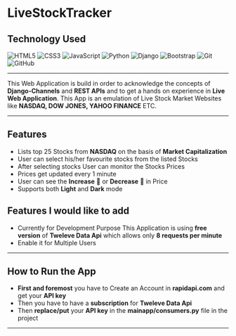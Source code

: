 # LiveStockTracker

## Technology Used

![HTML5](https://img.shields.io/badge/html5-%23E34F26.svg?style=for-the-badge&logo=html5&logoColor=white)
![CSS3](https://img.shields.io/badge/css3-%231572B6.svg?style=for-the-badge&logo=css3&logoColor=white)
![JavaScript](https://img.shields.io/badge/javascript-%23323330.svg?style=for-the-badge&logo=javascript&logoColor=%23F7DF1E)
![Python](https://img.shields.io/badge/python-3670A0?style=for-the-badge&logo=python&logoColor=ffdd54)
![Django](https://img.shields.io/badge/django-%23092E20.svg?style=for-the-badge&logo=django&logoColor=white)
![Bootstrap](https://img.shields.io/badge/bootstrap-%23563D7C.svg?style=for-the-badge&logo=bootstrap&logoColor=white)
![Git](https://img.shields.io/badge/git-%23F05033.svg?style=for-the-badge&logo=git&logoColor=white)
![GitHub](https://img.shields.io/badge/github-%23121011.svg?style=for-the-badge&logo=github&logoColor=white)

---

This Web Application is build in order to acknowledge the concepts of **Django-Channels** and **REST APIs** and to get a hands on experience in **Live Web Application**. This App is an emulation of Live Stock Market Websites like **NASDAQ, DOW JONES, YAHOO FINANCE** ETC.

---

## Features
- Lists top 25 Stocks from **NASDAQ** on the basis of **Market Capitalization**
- User can select his/her favourite stocks from the listed Stocks
- After selecting stocks User can monitor the Stocks Prices
- Prices get updated every 1 minute
- User can see the **Increase** 🔺 or **Decrease** 🔻 in Price
- Supports both **Light** and **Dark** mode

## Features I would like to add
- Currently for Development Purpose This Application is using **free version** of **Tweleve Data Api** which allows only **8 requests per minute**
- Enable it for Multiple Users

---

## How to Run the App
- **First and foremost** you have to Create an Account in **rapidapi.com** and get your **API key**
- Then you have to have a **subscription** for **Tweleve Data Api**
- Then **replace/put** your **API key** in the **mainapp/consumers.py** file in the project

---
